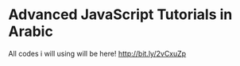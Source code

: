 # Advanced JavaScript Tutorials in Arabic
All codes i will using will be here!
http://bit.ly/2vCxuZp
